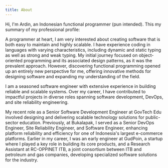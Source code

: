 ```yaml
---
title: About
---
```


Hi, I'm Ardin, an Indonesian functional programmer (pun intended). This my summary of my professional profile:

A programmer at heart, I am very interested about creating software that is both easy to maintain and highly scalable. I have experience coding in languages with varying characteristics, including dynamic and static typing as well as strong and weak typing. My initial journey focused on object-oriented programming and its associated design patterns, as it was the prevalent approach. However, discovering functional programming opened up an entirely new perspective for me, offering innovative methods for designing software and expanding my understanding of the field.

I am a seasoned software engineer with extensive experience in building reliable and scalable systems. Over my career, I have contributed to impactful projects in diverse roles spanning software development, DevOps, and site reliability engineering.

My recent role as a Senior Software Development Engineer at GovTech Edu involved designing and delivering scalable technology solutions for public-sector education. Previously, at Bukalapak, I served as a Senior DevOps Engineer, Site Reliability Engineer, and Software Engineer, enhancing platform reliability and efficiency for one of Indonesia's largest e-commerce platforms. Earlier in my career, I was an early engineer at GudPoin, a startup where I played a key role in building its core products, and a Research Assistant at RC-OPPINET ITB, a joint consortium between ITB and petroleum and gas companies, developing specialized software solutions for the industry.
